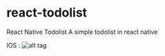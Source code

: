 # react-todolist
React Native Todolist
A simple todolist in react native 

IOS :
![alt tag](https://github.com/designMoreWeb/react-todolist/blob/master/IOS.png)

